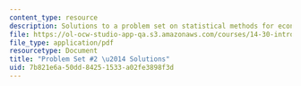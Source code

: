 ```yaml
---
content_type: resource
description: Solutions to a problem set on statistical methods for economics.
file: https://ol-ocw-studio-app-qa.s3.amazonaws.com/courses/14-30-introduction-to-statistical-methods-in-economics-spring-2009/7b821e6a50dd84251533a02fe3898f3d_MIT14_30s09_sol_pset02.pdf
file_type: application/pdf
resourcetype: Document
title: "Problem Set #2 \u2014 Solutions"
uid: 7b821e6a-50dd-8425-1533-a02fe3898f3d
---
```


